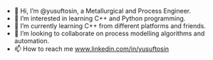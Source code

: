 - 👋 Hi, I’m @yusuftosin, a Metallurgical and Process Engineer.
- 👀 I’m interested in learning C++ and Python programming.
- 🌱 I’m currently learning C++ from different platforms and friends.
- 💞️ I’m looking to collaborate on process modelling algorithms and automation.
- 📫 How to reach me www.linkedin.com/in/yusuftosin

<!---
yusuftosin/yusuftosin is a ✨ special ✨ repository because its `README.md` (this file) appears on your GitHub profile.
You can click the Preview link to take a look at your changes.
--->
